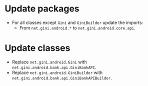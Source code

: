 # Update packages

* For all classes except `Gini` and `GiniBuilder` update the imports:
  * From `net.gini.android.*` to `net.gini.android.core.api`.

# Update classes

* Replace `net.gini.android.Gini` with `net.gini.android.bank.api.GiniBankAPI`.
* Replace `net.gini.android.GiniBuilder` with `net.gini.android.bank.api.GiniBankAPIBuilder`.

